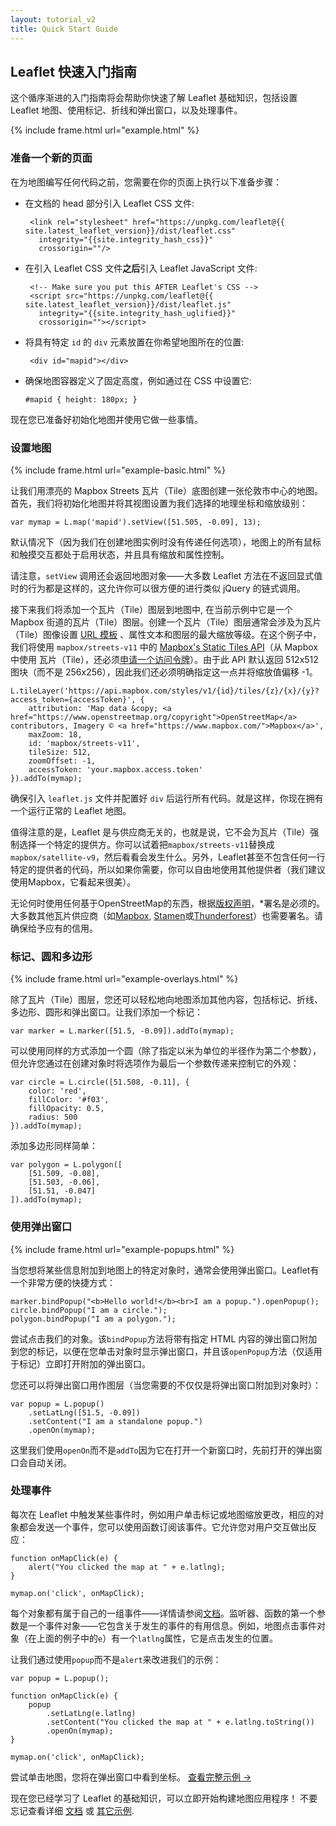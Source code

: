 ```yaml
---
layout: tutorial_v2
title: Quick Start Guide
---
```


## Leaflet 快速入门指南

这个循序渐进的入门指南将会帮助你快速了解 Leaflet 基础知识，包括设置 Leaflet 地图、使用标记、折线和弹出窗口，以及处理事件。

{% include frame.html url="example.html" %}

### 准备一个新的页面

在为地图编写任何代码之前，您需要在你的页面上执行以下准备步骤：

 * 在文档的 head 部分引入 Leaflet CSS 文件:

		<link rel="stylesheet" href="https://unpkg.com/leaflet@{{ site.latest_leaflet_version}}/dist/leaflet.css"
		  integrity="{{site.integrity_hash_css}}"
		  crossorigin=""/>

 * 在引入 Leaflet CSS 文件**之后**引入 Leaflet JavaScript 文件:

		<!-- Make sure you put this AFTER Leaflet's CSS -->
		<script src="https://unpkg.com/leaflet@{{ site.latest_leaflet_version}}/dist/leaflet.js"
		  integrity="{{site.integrity_hash_uglified}}"
		  crossorigin=""></script>

 * 将具有特定 `id` 的 `div` 元素放置在你希望地图所在的位置:

		<div id="mapid"></div>

 * 确保地图容器定义了固定高度，例如通过在 CSS 中设置它:

	<pre><code class="css">#mapid { height: 180px; }</code></pre>

现在您已准备好初始化地图并使用它做一些事情。


### 设置地图


{% include frame.html url="example-basic.html" %}

让我们用漂亮的 Mapbox Streets 瓦片（Tile）底图创建一张伦敦市中心的地图。首先，我们将初始化地图并将其视图设置为我们选择的地理坐标和缩放级别：

	var mymap = L.map('mapid').setView([51.505, -0.09], 13); 

默认情况下（因为我们在创建地图实例时没有传递任何选项），地图上的所有鼠标和触摸交互都处于启用状态，并且具有缩放和属性控制。

请注意，`setView` 调用还会返回地图对象——大多数 Leaflet 方法在不返回显式值时的行为都是这样的，这允许你可以很方便的进行类似 jQuery 的链式调用。

接下来我们将添加一个瓦片（Tile）图层到地图中, 在当前示例中它是一个 Mapbox 街道的瓦片（Tile）图层。创建一个瓦片（Tile）图层通常会涉及为瓦片（Tile）图像设置 [URL 模板](/reference.html#tilelayer-url-template) 、属性文本和图层的最大缩放等级。在这个例子中，我们将使用 `mapbox/streets-v11` 中的 [Mapbox's Static Tiles API](https://docs.mapbox.com/api/maps/#static-tiles)（从 Mapbox 中使用 瓦片（Tile），还必须[申请一个访问令牌](https://www.mapbox.com/studio/account/tokens/)）。由于此 API 默认返回 512x512 图块（而不是 256x256），因此我们还必须明确指定这一点并将缩放值偏移 -1。

<pre><code class="javascript">L.tileLayer('https://api.mapbox.com/styles/v1/{id}/tiles/{z}/{x}/{y}?access_token={accessToken}', {
	attribution: 'Map data &amp;copy; <span class="text-cut" data-cut="[&hellip;]">&lt;a href="https://www.openstreetmap.org/copyright"&gt;OpenStreetMap&lt;/a&gt; contributors, Imagery &copy; &lt;a href="https://www.mapbox.com/"&gt;Mapbox&lt;/a&gt;</span>',
	maxZoom: 18,
	id: 'mapbox/streets-v11',
	tileSize: 512,
	zoomOffset: -1,
	accessToken: 'your.mapbox.access.token'
}).addTo(mymap);</code></pre>

确保引入 `leaflet.js` 文件并配置好 `div` 后运行所有代码。就是这样，你现在拥有一个运行正常的 Leaflet 地图。

值得注意的是，Leaflet 是与供应商无关的，也就是说，它不会为瓦片（Tile）强制选择一个特定的提供方。你可以试着把`mapbox/streets-v11`替换成`mapbox/satellite-v9`，然后看看会发生什么。另外，Leaflet甚至不包含任何一行特定的提供者的代码，所以如果你需要，你可以自由地使用其他提供者（我们建议使用Mapbox，它看起来很美）。

无论何时使用任何基于OpenStreetMap的东西，根据[版权声明](https://www.openstreetmap.org/copyright)，*署名是必须的。大多数其他瓦片供应商（如[Mapbox](https://docs.mapbox.com/help/how-mapbox-works/attribution/), [Stamen](http://maps.stamen.com/)或[Thunderforest](https://www.thunderforest.com/terms/)）也需要署名。请确保给予应有的信用。


### 标记、圆和多边形

{% include frame.html url="example-overlays.html" %}


除了瓦片（Tile）图层，您还可以轻松地向地图添加其他内容，包括标记、折线、多边形、圆形和弹出窗口。让我们添加一个标记：

	var marker = L.marker([51.5, -0.09]).addTo(mymap);

可以使用同样的方式添加一个圆（除了指定以米为单位的半径作为第二个参数），但允许您通过在创建对象时将选项作为最后一个参数传递来控制它的外观：

	var circle = L.circle([51.508, -0.11], {
		color: 'red',
		fillColor: '#f03',
		fillOpacity: 0.5,
		radius: 500
	}).addTo(mymap);

添加多边形同样简单：

	var polygon = L.polygon([
		[51.509, -0.08],
		[51.503, -0.06],
		[51.51, -0.047]
	]).addTo(mymap);


### 使用弹出窗口

{% include frame.html url="example-popups.html" %}

当您想将某些信息附加到地图上的特定对象时，通常会使用弹出窗口。Leaflet有一个非常方便的快捷方式：

	marker.bindPopup("<b>Hello world!</b><br>I am a popup.").openPopup();
	circle.bindPopup("I am a circle.");
	polygon.bindPopup("I am a polygon.");

尝试点击我们的对象。该`bindPopup`方法将带有指定 HTML 内容的弹出窗口附加到您的标记，以便在您单击对象时显示弹出窗口，并且该`openPopup`方法（仅适用于标记）立即打开附加的弹出窗口。

您还可以将弹出窗口用作图层（当您需要的不仅仅是将弹出窗口附加到对象时）：

	var popup = L.popup()
		.setLatLng([51.5, -0.09])
		.setContent("I am a standalone popup.")
		.openOn(mymap);

这里我们使用`openOn`而不是`addTo`因为它在打开一个新窗口时，先前打开的弹出窗口会自动关闭。


### 处理事件

每次在 Leaflet 中触发某些事件时，例如用户单击标记或地图缩放更改，相应的对象都会发送一个事件，您可以使用函数订阅该事件。它允许您对用户交互做出反应：

	function onMapClick(e) {
		alert("You clicked the map at " + e.latlng);
	}

	mymap.on('click', onMapClick);

每个对象都有属于自己的一组事件——详情请参阅[文档](/reference.html)。监听器、函数的第一个参数是一个事件对象——它包含关于发生的事件的有用信息。例如，地图点击事件对象（在上面的例子中的`e`）有一个`latlng`属性，它是点击发生的位置。

让我们通过使用`popup`而不是`alert`来改进我们的示例：

	var popup = L.popup();

	function onMapClick(e) {
		popup
			.setLatLng(e.latlng)
			.setContent("You clicked the map at " + e.latlng.toString())
			.openOn(mymap);
	}

	mymap.on('click', onMapClick);

尝试单击地图，您将在弹出窗口中看到坐标。 <a target="_blank" href="example.html">查看完整示例 &rarr;</a>

现在您已经学习了 Leaflet 的基础知识，可以立即开始构建地图应用程序！ 不要忘记查看详细 <a href="/reference.html">文档</a> 或 <a href="../../examples.html">其它示例</a>.
